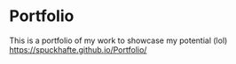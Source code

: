 # Portfolio
This is a portfolio of my work to showcase my potential (lol)
<a>https://spuckhafte.github.io/Portfolio/</a>
